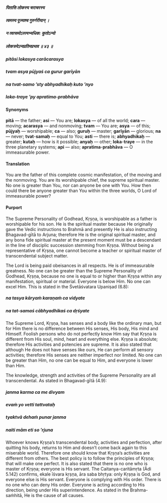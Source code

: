 ##### पितासि लोकस्य चराचरस्य
##### त्वमस्य पूज्यश्च गुरुर्गरीयान् ।
##### न त्वत्समोऽस्त्यभ्यधिक: कुतोऽन्यो
##### लोकत्रयेऽप्यप्रतिमप्रभाव ॥ ४३ ॥

##### pitāsi lokasya carācarasya
##### tvam asya pūjyaś ca gurur garīyān
##### na tvat-samo ’sty abhyadhikaḥ kuto ’nyo
##### loka-traye ’py apratima-prabhāva

#### Synonyms

**pitā** — the father; **asi** — You are; **lokasya** — of all the world; **cara** — moving; **acarasya** — and nonmoving; **tvam** — You are; **asya** — of this; **pūjyaḥ** — worshipable; **ca** — also; **guruḥ** — master; **garīyān** — glorious; **na** — never; **tvat**-**samaḥ** — equal to You; **asti** — there is; **abhyadhikaḥ** — greater; **kutaḥ** — how is it possible; **anyaḥ** — other; **loka**-**traye** — in the three planetary systems; **api** — also; **apratima**-**prabhāva** — O immeasurable power.

#### Translation

You are the father of this complete cosmic manifestation, of the moving and the nonmoving. You are its worshipable chief, the supreme spiritual master. No one is greater than You, nor can anyone be one with You. How then could there be anyone greater than You within the three worlds, O Lord of immeasurable power?

#### Purport

The Supreme Personality of Godhead, Kṛṣṇa, is worshipable as a father is worshipable for his son. He is the spiritual master because He originally gave the Vedic instructions to Brahmā and presently He is also instructing Bhagavad-gītā to Arjuna; therefore He is the original spiritual master, and any bona fide spiritual master at the present moment must be a descendant in the line of disciplic succession stemming from Kṛṣṇa. Without being a representative of Kṛṣṇa, one cannot become a teacher or spiritual master of transcendental subject matter.

The Lord is being paid obeisances in all respects. He is of immeasurable greatness. No one can be greater than the Supreme Personality of Godhead, Kṛṣṇa, because no one is equal to or higher than Kṛṣṇa within any manifestation, spiritual or material. Everyone is below Him. No one can excel Him. This is stated in the Śvetāśvatara Upaniṣad (6.8):

##### na tasya kāryaṁ karaṇaṁ ca vidyate
##### na tat-samaś cābhyadhikaś ca dṛśyate

The Supreme Lord, Kṛṣṇa, has senses and a body like the ordinary man, but for Him there is no difference between His senses, His body, His mind and Himself. Foolish persons who do not perfectly know Him say that Kṛṣṇa is different from His soul, mind, heart and everything else. Kṛṣṇa is absolute; therefore His activities and potencies are supreme. It is also stated that although He does not have senses like ours, He can perform all sensory activities; therefore His senses are neither imperfect nor limited. No one can be greater than Him, no one can be equal to Him, and everyone is lower than Him.

The knowledge, strength and activities of the Supreme Personality are all transcendental. As stated in Bhagavad-gītā (4.9):

##### janma karma ca me divyam
##### evaṁ yo vetti tattvataḥ
##### tyaktvā dehaṁ punar janma
##### naiti mām eti so ’rjuna

Whoever knows Kṛṣṇa’s transcendental body, activities and perfection, after quitting his body, returns to Him and doesn’t come back again to this miserable world. Therefore one should know that Kṛṣṇa’s activities are different from others. The best policy is to follow the principles of Kṛṣṇa; that will make one perfect. It is also stated that there is no one who is master of Kṛṣṇa; everyone is His servant. The Caitanya-caritāmṛta (Ādi 5.142) confirms, ekale īśvara kṛṣṇa, āra saba bhṛtya: only Kṛṣṇa is God, and everyone else is His servant. Everyone is complying with His order. There is no one who can deny His order. Everyone is acting according to His direction, being under His superintendence. As stated in the Brahma-saṁhitā, He is the cause of all causes.